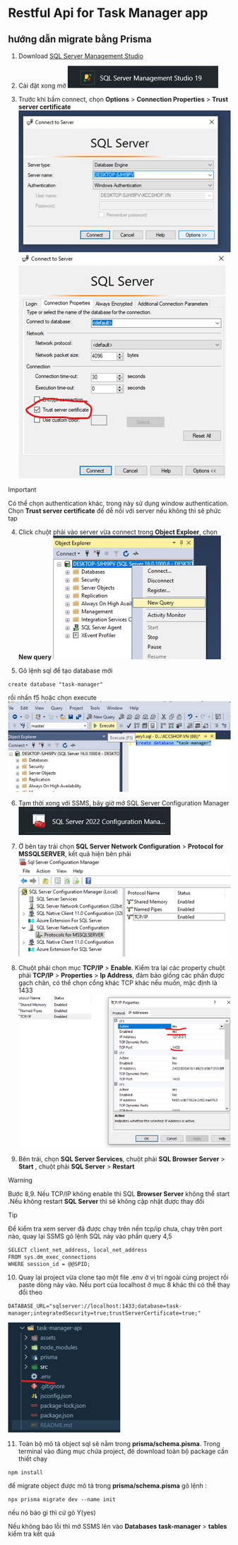 # Restful Api for Task Manager app

## hướng dẫn migrate bằng Prisma

1. Download [SQL Server Management Studio](https://learn.microsoft.com/en-us/sql/ssms/download-sql-server-management-studio-ssms?view=sql-server-ver16)

2. Cài đặt xong mở ![SSMS](assets/readme-pics/ssms.png)

3. Trước khi bấm connect, chọn **Options** > **Connection Properties** > **Trust server certificate** ![option](assets/readme-pics/connect-server.png) ![trust-certificate](assets/readme-pics/trust-certifcate.png)

> [!IMPORTANT]
> Có thể chọn authentication khác, trong này sử dụng window authentication. Chọn **Trust server certificate** để dễ nối với server nếu không thì sẽ phức tạp

4. Click chuột phải vào server vừa connect trong **Object Exploer**, chọn **New query** ![new-query](assets/readme-pics/new-query.png)

5. Gõ lệnh sql để tạo database mới

```
create database "task-manager"
```

rồi nhấn f5 hoặc chọn execute ![create-db](assets/readme-pics/create-db.png)

6. Tạm thời xong với SSMS, bây giờ mở SQL Server Configuration Manager ![SSCM](assets/readme-pics/sscm.png)

7. Ở bên tay trái chọn **SQL Server Network Configuration** > **Protocol for MSSQLSERVER**, kết quả hiện bên phải ![protocol](assets/readme-pics/protocol.png)

8. Chuột phải chọn mục **TCP/IP** > **Enable**. Kiểm tra lại các property chuột phải **TCP/IP** > **Properties** > **Ip Address**, đảm bảo giống các phần được gạch chân, có thể chọn cổng khác TCP khác nếu muốn, mặc định là 1433 ![check-port](assets/readme-pics/check-port.png)

9. Bên trái, chọn **SQL Server Services**, chuột phải **SQL Browser Server** > **Start** , chuột phải **SQL Server** > **Restart**

> [!WARNING]
> Bước 8,9. Nếu TCP/IP không enable thì SQL **Browser Server** không thể start .Nếu không restart **SQL Server** thì sẽ không cập nhật được thay đổi

> [!TIP]
> Để kiểm tra xem server đã được chạy trên nền tcp/ip chưa, chạy trên port nào, quay lại SSMS gõ lệnh SQL này vào phần query 4,5
>
> ```
> SELECT client_net_address, local_net_address
> FROM sys.dm_exec_connections
> WHERE session_id = @@SPID;
> ```

10. Quay lại project vừa clone tạo một file .env ở vị trí ngoài cùng project rồi paste dòng này vào. Nếu port của localhost ở mục 8 khác thì có thể thay đổi theo

```
DATABASE_URL="sqlserver://localhost:1433;database=task-manager;integratedSecurity=true;trustServerCertificate=true;"
```

![env-pos](assets/readme-pics/env-pos.png)

11. Toàn bộ mô tả object sql sẽ nằm trong **prisma/schema.pisma**. Trong terminal vào đúng mục chứa project, đê download toàn bộ package cần thiết chạy

```
npm install
```

để migrate object được mô tả trong **prisma/schema.pisma** gõ lệnh :

```
npx prisma migrate dev --name init
```

nếu nó bảo gì thì cứ gõ Y(yes)

Nếu không báo lỗi thì mở SSMS lên vào **Databases** **task-manager** > **tables** kiểm tra kết quả
